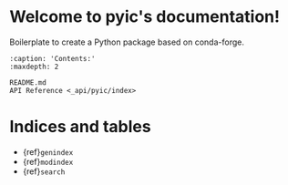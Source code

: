 # Welcome to pyic's documentation!

Boilerplate to create a Python package based on conda-forge.

```{toctree}
:caption: 'Contents:'
:maxdepth: 2

README.md
API Reference <_api/pyic/index>
```

# Indices and tables

- {ref}`genindex`
- {ref}`modindex`
- {ref}`search`

